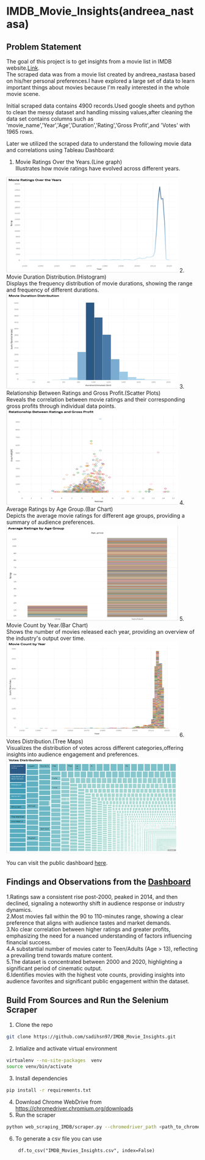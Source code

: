# IMDB_Movie_Insights(andreea_nastasa)

## Problem Statement
The goal of this project is to get insights from a movie list in IMDB website.[Link](https://m.imdb.com/list/ls055559860/?page=1).<br/> 
The scraped data was from a movie list created by andreea_nastasa based on his/her personal preferences.I have explored a large set of data to learn important things about movies because I'm really interested in the whole movie scene.<br>

Initial scraped data contains 4900 records.Used google sheets and python to clean the messy dataset and handling missing values,after cleaning the data set contains columns such as 'movie_name','Year','Age','Duration','Rating','Gross Profit',and 'Votes' with 1965 rows.<br>

Later we utilized the scraped data to understand the following movie data and correlations using Tableau Dashboard: 

1. Movie Ratings Over the Years.(Line graph)<br>
   Illustrates how movie ratings have evolved across different years.
 <img src = "viz_images/1.png" width="450" height="250">
2. Movie Duration Distribution.(Histogram)<br>
   Displays the frequency distribution of movie durations, showing the range and frequency of different durations.
 <img src = "viz_images/2.png" width="450" height="250">
3. Relationship Between Ratings and Gross Profit.(Scatter Plots)<br>
   Reveals the correlation between movie ratings and their corresponding gross profits through individual data points.
 <img src = "viz_images/3.png" width="450" height="250">
4. Average Ratings by Age Group.(Bar Chart)<br>
   Depicts the average movie ratings for different age groups, providing a summary of audience preferences.
 <img src = "viz_images/4.png" width="450" height="250">
5. Movie Count by Year.(Bar Chart)<br>
   Shows the number of movies released each year, providing an overview of the industry's output over time.
 <img src = "viz_images/5.png" width="450" height="250">
6. Votes Distribution.(Tree Maps)<br>
  Visualizes the distribution of votes across different categories,offering insights into audience engagement and preferences.
 <img src = "viz_images/6.png" width="450" height="250">

You can visit the public dashboard [here](https://public.tableau.com/app/profile/sadi.hossain/viz/IMDB_Movie_Insights/Dashboard1). 

## Findings and Observations from the [Dashboard](https://public.tableau.com/app/profile/sadi.hossain/viz/IMDB_Movie_Insights/Dashboard1)

1.Ratings saw a consistent rise post-2000, peaked in 2014, and then declined, signaling a noteworthy shift in audience response or industry dynamics.<br/>
2.Most movies fall within the 90 to 110-minutes range, showing a clear preference that aligns with audience tastes and market demands.<br/>
3.No clear correlation between higher ratings and greater profits, emphasizing the need for a nuanced understanding of factors influencing financial success.<br/>
4.A substantial number of movies cater to Teen/Adults (Age > 13), reflecting a prevailing trend towards mature content.<br/>
5.The dataset is concentrated between 2000 and 2020, highlighting a significant period of cinematic output.<br/>
6.Identifies movies with the highest vote counts, providing insights into audience favorites and significant public engagement within the dataset.<br/>



## Build From Sources and Run the Selenium Scraper
1. Clone the repo
```bash
git clone https://github.com/sadihsn97/IMDB_Movie_Insights.git
```
2. Intialize and activate virtual environment
```bash
virtualenv --no-site-packages  venv
source venv/bin/activate
```
3. Install dependencies
```bash
pip install -r requirements.txt
```
4. Download Chrome WebDrive from https://chromedriver.chromium.org/downloads 
5. Run the scraper
```bash
python web_scraping_IMDB/scraper.py --chromedriver_path <path_to_chromedriver>
```
6. To generate a csv file you can use 
   ```
    df.to_csv("IMDB_Movies_Insights.csv", index=False)
   ```

